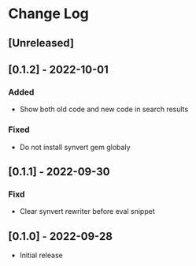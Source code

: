# Change Log

## [Unreleased]

## [0.1.2] - 2022-10-01

### Added
- Show both old code and new code in search results

### Fixed
- Do not install synvert gem globaly

## [0.1.1] - 2022-09-30

### Fixd
- Clear synvert rewriter before eval snippet

## [0.1.0] - 2022-09-28

- Initial release
